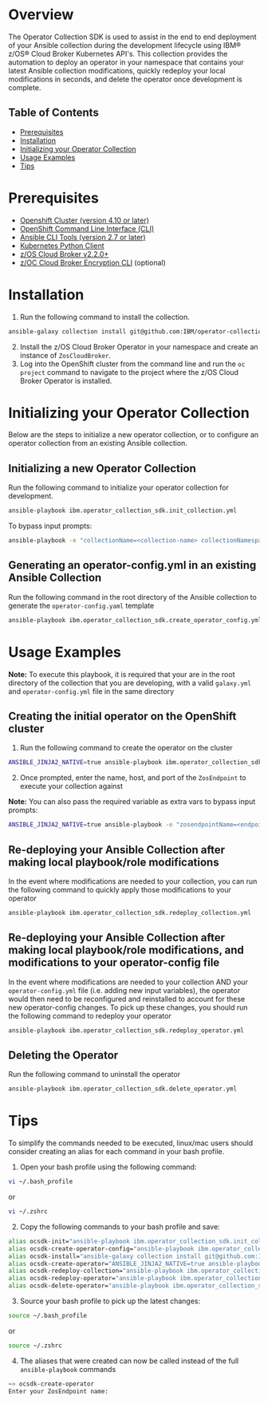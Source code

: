 # Overview
The Operator Collection SDK is used to assist in the end to end deployment of your Ansible collection during the development lifecycle using IBM® z/OS® Cloud Broker Kubernetes API's. This collection provides the automation to deploy an operator in your namespace that contains your latest Ansible collection modifications, quickly redeploy your local modifications in seconds, and delete the operator once development is complete.

## Table of Contents
- [Prerequisites](#prerequisites)
- [Installation](#installation)
- [Initializing your Operator Collection](#initializing-your-operator-collection)
- [Usage Examples](#usage-examples)
- [Tips](#tips)

# Prerequisites
- [Openshift Cluster (version 4.10 or later)][openshift]
- [OpenShift Command Line Interface (CLI)][openshift-cli]
- [Ansible CLI Tools (version 2.7 or later)][ansible]
- [Kubernetes Python Client][kubernetes]
- [z/OS Cloud Broker v2.2.0+][broker]
- [z/OC Cloud Broker Encryption CLI][cli] (optional)
  
# Installation
1. Run the following command to install the collection.

```bash
ansible-galaxy collection install git@github.com:IBM/operator-collection-sdk.git#ibm/operator_collection_sdk -f
```

2. Install the z/OS Cloud Broker Operator in your namespace and create an instance of `ZosCloudBroker`.
3. Log into the OpenShift cluster from the command line and run the `oc project` command to navigate to the project where the z/OS Cloud Broker Operator is installed.

# Initializing your Operator Collection
Below are the steps to initialize a new operator collection, or to configure an operator collection from an existing Ansible collection.

## Initializing a new Operator Collection
Run the following command to initialize your operator collection for development.

```bash
ansible-playbook ibm.operator_collection_sdk.init_collection.yml 
```

To bypass input prompts:
```bash
ansible-playbook -e "collectionName=<collection-name> collectionNamespace=<collection-namespace>" ibm.operator_collection_sdk.init_collection.yml
```

## Generating an operator-config.yml in an existing Ansible Collection
Run the following command in the root directory of the Ansible collection to generate the `operator-config.yaml` template

```bash
ansible-playbook ibm.operator_collection_sdk.create_operator_config.yml
```

# Usage Examples
**Note:** To execute this playbook, it is required that your are in the root directory of the collection that you are developing, with a valid `galaxy.yml` and `operator-config.yml` file in the same directory

## Creating the initial operator on the OpenShift cluster
1. Run the following command to create the operator on the cluster

```bash
ANSIBLE_JINJA2_NATIVE=true ansible-playbook ibm.operator_collection_sdk.create_operator.yml
```
2. Once prompted, enter the name, host, and port of the `ZosEndpoint` to execute your collection against

**Note:** You can also pass the required variable as extra vars to bypass input prompts:
```bash
ANSIBLE_JINJA2_NATIVE=true ansible-playbook -e "zosendpointName=<endpoint-name> zosendpointHost=<host> zosendpointPort=<port> username=<user> ssh_key=<ssh-key-path> passphrase=''" ibm.operator_collection_sdk.create_operator.yml
```

## Re-deploying your Ansible Collection after making local playbook/role modifications

In the event where modifications are needed to your collection, you can run the following command to quickly apply those modifications to your operator

```bash
ansible-playbook ibm.operator_collection_sdk.redeploy_collection.yml
```

## Re-deploying your Ansible Collection after making local playbook/role modifications, and modifications to your operator-config file

In the event where modifications are needed to your collection AND your `operator-config.yml` file (i.e. adding new input variables), the operator would then need to be reconfigured and reinstalled to account for these new operator-config changes. To pick up these changes, you should run the following command to redeploy your operator

```bash
ansible-playbook ibm.operator_collection_sdk.redeploy_operator.yml
```

## Deleting the Operator
Run the following command to uninstall the operator

```bash
ansible-playbook ibm.operator_collection_sdk.delete_operator.yml 
```


# Tips
To simplify the commands needed to be executed, linux/mac users should consider creating an alias for each command in your bash profile.

1. Open your bash profile using the following command:

```bash
vi ~/.bash_profile
```

or 

```bash
vi ~/.zshrc
```

2. Copy the following commands to your bash profile and save:
   
```bash
alias ocsdk-init="ansible-playbook ibm.operator_collection_sdk.init_collection.yml"
alias ocsdk-create-operator-config="ansible-playbook ibm.operator_collection_sdk.create_operator_config.yml"
alias ocsdk-install="ansible-galaxy collection install git@github.com:IBM/operator-collection-sdk.git#ibm/operator_collection_sdk -f"
alias ocsdk-create-operator="ANSIBLE_JINJA2_NATIVE=true ansible-playbook ibm.operator_collection_sdk.create_operator.yml"
alias ocsdk-redeploy-collection="ansible-playbook ibm.operator_collection_sdk.redeploy_collection.yml"
alias ocsdk-redeploy-operator="ansible-playbook ibm.operator_collection_sdk.redeploy_operator.yml"
alias ocsdk-delete-operator="ansible-playbook ibm.operator_collection_sdk.delete_operator.yml"
```

3. Source your bash profile to pick up the latest changes:

```bash
source ~/.bash_profile
```
or

```bash
source ~/.zshrc
```

4. The aliases that were created can now be called instead of the full `ansible-playbook` commands

```bash
~> ocsdk-create-operator
Enter your ZosEndpoint name: 
```

[openshift]:https://www.redhat.com/en/technologies/cloud-computing/openshift
[openshift-cli]:https://docs.openshift.com/container-platform/4.12/cli_reference/openshift_cli/getting-started-cli.html
[ansible]:https://docs.ansible.com/ansible/latest/installation_guide/intro_installation.html#pip-install
[cli]:https://www.ibm.com/docs/en/cloud-paks/z-modernization-stack/2023.1?topic=credentials-installing-zoscb-encrypt-cli-tool
[kubernetes]:https://github.com/kubernetes-client/python#installation
[broker]:https://ibm.biz/ibm-zoscb-install
